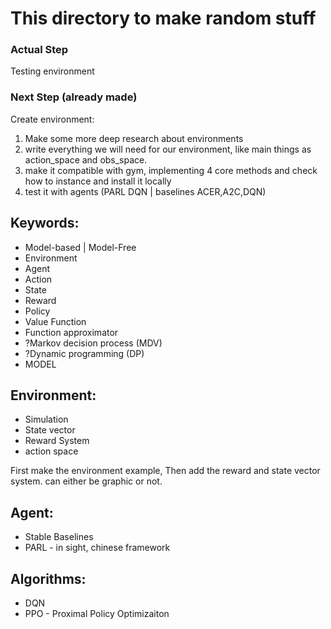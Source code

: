 # This directory to make random stuff

### Actual Step
Testing environment


### Next Step (already made)

Create environment:
1. Make some more deep research about environments
2. write everything we will need for our environment, like main things as action_space and obs_space.
3. make it compatible with gym, implementing 4 core methods and check how to instance and install it locally
4. test it with agents (PARL DQN | baselines ACER,A2C,DQN)

## Keywords:
- Model-based | Model-Free
- Environment
- Agent
- Action
- State
- Reward
- Policy
- Value Function
- Function approximator
- ?Markov decision process (MDV)
- ?Dynamic programming (DP)
- MODEL


## Environment:
- Simulation
- State vector
- Reward System
- action space

First make the environment example, Then add the reward and state vector system.
can either be graphic or not.


## Agent:

- Stable Baselines
- PARL
        - in sight, chinese framework

## Algorithms:

- DQN 
- PPO 
        - Proximal Policy Optimizaiton
